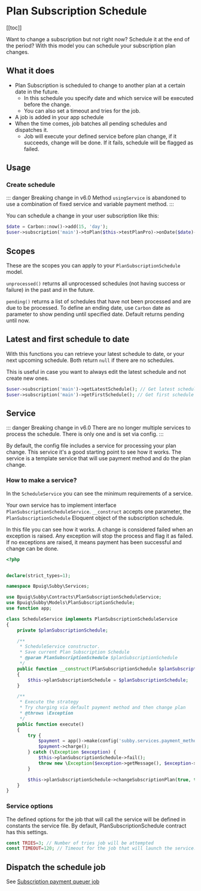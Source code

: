# Plan Subscription Schedule

[[toc]]

Want to change a subscription but not right now? Schedule it at the end of the period? With this model you can
schedule your subscription plan changes.

## What it does

- Plan Subscription is scheduled to change to another plan at a certain date in the future.
    * In this schedule you specify date and which service will be executed before the change.
    * You can also set a timeout and tries for the job.
- A job is added in your app schedule
- When the time comes, job batches all pending schedules and dispatches it.
    * Job will execute your defined service before plan change, if it succeeds, change will be done. If it fails,
      schedule will be flagged as failed.

## Usage

### Create schedule <Badge text="updated in v6.0" type="warning"/>
::: danger Breaking change in v6.0
Method `usingService` is abandoned to use a combination of fixed service and variable payment method.
:::

You can schedule a change in your user subscription like this:

```php
$date = Carbon::now()->add(15, 'day');
$user->subscription('main')->toPlan($this->testPlanPro)->onDate($date)->setSchedule();
```

## Scopes

These are the scopes you can apply to your `PlanSubscriptionSchedule` model.

`unprocessed()` returns all unprocessed schedules (not having success or failure) in the past and in the future.

`pending()` returns a list of schedules that have not been processed and are due to be processed. To define an ending
date, use `Carbon` date as parameter to show pending until specified date. Default returns pending until now.

## Latest and first schedule to date
With this functions you can retrieve your latest schedule to date, or your next upcoming schedule. Both return `null` if
there are no schedules. 

This is useful in case you want to always edit the latest schedule and not create new ones.
```php 
$user->subscription('main')->getLatestSchedule(); // Get latest schedule before date (now() or parameter with date)
$user->subscription('main')->getFirstSchedule(); // Get first schedule after date (now() or parameter with date)
```

## Service <Badge text="updated in v6.0" type="warning"/>
::: danger Breaking change in v6.0
There are no longer multiple services to process the schedule. There is only one and is set via config.
:::

By default, the config file includes a service for processing your plan change. This service it's a good
starting point to see how it works. The service is a template service that will use payment method and do the plan change.

### How to make a service?

In the `ScheduleService` you can see the minimum requirements of a service.

Your own service has to implement interface `PlanSubscriptionScheduleService`. `__construct` accepts one parameter, the
`PlanSubscriptionSchedule` Eloquent object of the subscription schedule.

In this file you can see how it works. A change is considered failed when an exception is raised. Any exception will stop
the process and flag it as failed. If no exceptions are raised, it means payment has been successful and change can be done.

```php
<?php


declare(strict_types=1);

namespace Bpuig\Subby\Services;

use Bpuig\Subby\Contracts\PlanSubscriptionScheduleService;
use Bpuig\Subby\Models\PlanSubscriptionSchedule;
use function app;

class ScheduleService implements PlanSubscriptionScheduleService
{
    private $planSubscriptionSchedule;

    /**
     * ScheduleService constructor.
     * Save current Plan Subscription Schedule
     * @param PlanSubscriptionSchedule $planSubscriptionSchedule
     */
    public function __construct(PlanSubscriptionSchedule $planSubscriptionSchedule)
    {
        $this->planSubscriptionSchedule = $planSubscriptionSchedule;
    }

    /**
     * Execute the strategy
     * Try charging via default payment method and then change plan
     * @throws \Exception
     */
    public function execute()
    {
        try {
            $payment = app()->make(config('subby.services.payment_methods.' . $this->planSubscriptionSchedule->subscription->payment_method));
            $payment->charge();
        } catch (\Exception $exception) {
            $this->planSubscriptionSchedule->fail();
            throw new \Exception($exception->getMessage(), $exception->getCode());
        }

        $this->planSubscriptionSchedule->changeSubscriptionPlan(true, true);
    }
}

```

### Service options

The defined options for the job that will call the service will be defined in constants the service file. By default, 
PlanSubscriptionSchedule contract has this settings.
```php
const TRIES=3; // Number of tries job will be attempted
const TIMEOUT=120; // Timeout for the job that will launch the service.
```

## Dispatch the schedule job

See [Subscription payment queuer job](../payments/jobs/subscription-payment-queuer-job.md)
